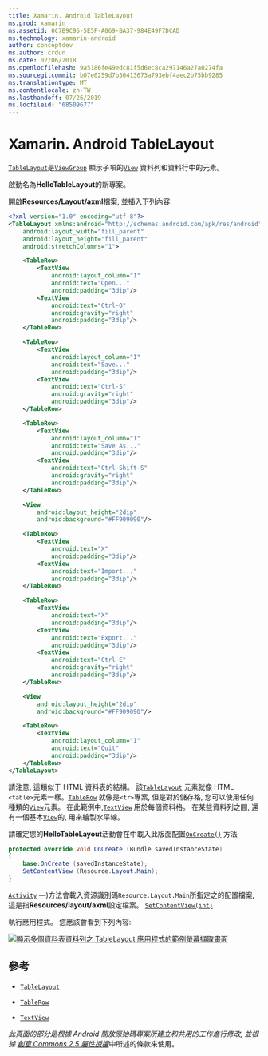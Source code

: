 ```yaml
---
title: Xamarin. Android TableLayout
ms.prod: xamarin
ms.assetid: 0C7B9C95-5E5F-A069-BA37-984E49F7DCAD
ms.technology: xamarin-android
author: conceptdev
ms.author: crdun
ms.date: 02/06/2018
ms.openlocfilehash: 9a5186fe49edc81f5d6ec8ca297146a27a0274fa
ms.sourcegitcommit: b07e0259d7b30413673a793ebf4aec2b75bb9285
ms.translationtype: MT
ms.contentlocale: zh-TW
ms.lasthandoff: 07/26/2019
ms.locfileid: "68509677"
---
```

# <a name="xamarinandroid-tablelayout"></a>Xamarin. Android TableLayout

[`TableLayout`](xref:Android.Widget.TableLayout)是[`ViewGroup`](xref:Android.Views.ViewGroup)
顯示子項的[`View`](xref:Android.Views.View)
資料列和資料行中的元素。

啟動名為**HelloTableLayout**的新專案。

開啟**Resources/Layout/axml**檔案, 並插入下列內容:

```xml
<?xml version="1.0" encoding="utf-8"?>
<TableLayout xmlns:android="http://schemas.android.com/apk/res/android"
    android:layout_width="fill_parent"
    android:layout_height="fill_parent"
    android:stretchColumns="1">

    <TableRow>
        <TextView
            android:layout_column="1"
            android:text="Open..."
            android:padding="3dip"/>
        <TextView
            android:text="Ctrl-O"
            android:gravity="right"
            android:padding="3dip"/>
    </TableRow>

    <TableRow>
        <TextView
            android:layout_column="1"
            android:text="Save..."
            android:padding="3dip"/>
        <TextView
            android:text="Ctrl-S"
            android:gravity="right"
            android:padding="3dip"/>
    </TableRow>

    <TableRow>
        <TextView
            android:layout_column="1"
            android:text="Save As..."
            android:padding="3dip"/>
        <TextView
            android:text="Ctrl-Shift-S"
            android:gravity="right"
            android:padding="3dip"/>
    </TableRow>

    <View
        android:layout_height="2dip"
        android:background="#FF909090"/>

    <TableRow>
        <TextView
            android:text="X"
            android:padding="3dip"/>
        <TextView
            android:text="Import..."
            android:padding="3dip"/>
    </TableRow>

    <TableRow>
        <TextView
            android:text="X"
            android:padding="3dip"/>
        <TextView
            android:text="Export..."
            android:padding="3dip"/>
        <TextView
            android:text="Ctrl-E"
            android:gravity="right"
            android:padding="3dip"/>
    </TableRow>

    <View
        android:layout_height="2dip"
        android:background="#FF909090"/>

    <TableRow>
        <TextView
            android:layout_column="1"
            android:text="Quit"
            android:padding="3dip"/>
    </TableRow>
</TableLayout>
```

請注意, 這類似于 HTML 資料表的結構。 該[`TableLayout`](xref:Android.Widget.TableLayout)
元素就像 HTML `<table>`元素一樣。[`TableRow`](xref:Android.Widget.TableRow)
就像是`<tr>`專案, 但是對於儲存格, 您可以使用任何種類的[`View`](xref:Android.Views.View)元素。 在此範例中,[`TextView`](xref:Android.Widget.TextView)
用於每個資料格。 在某些資料列之間, 還有一個基本[`View`](xref:Android.Views.View)的, 用來繪製水平線。

請確定您的**HelloTableLayout**活動會在中載入此版面配置[`OnCreate()`](xref:Android.App.Activity.OnCreate*)
方法

```csharp
protected override void OnCreate (Bundle savedInstanceState)
{
    base.OnCreate (savedInstanceState);
    SetContentView (Resource.Layout.Main);
}
```

[`Activity`](xref:Android.App.Activity) &mdash;)方法會載入資源識別碼`Resource.Layout.Main`所指定之的配置檔案, 這是指**Resources/layout/axml**設定檔案。 [`SetContentView(int)`](xref:Android.App.Activity.SetContentView*)

執行應用程式。 您應該會看到下列內容:

[![顯示多個資料表資料列之 TableLayout 應用程式的範例螢幕擷取畫面](table-layout-images/helloviews3.png)](table-layout-images/helloviews3.png#lightbox)



## <a name="references"></a>參考

-   [`TableLayout`](xref:Android.Widget.TableLayout) 

-   [`TableRow`](xref:Android.Widget.TableRow) 

-   [`TextView`](xref:Android.Widget.TextView) 

*此頁面的部分是根據 Android 開放原始碼專案所建立和共用的工作進行修改, 並根據*
[*創意 Commons 2.5 屬性授權*](http://creativecommons.org/licenses/by/2.5/)中所述的條款來使用。
